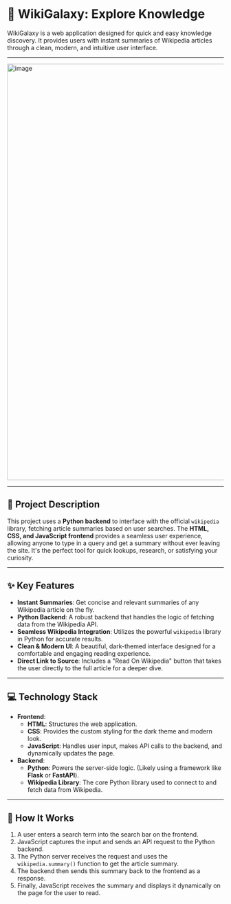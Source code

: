 # 🌌 WikiGalaxy: Explore Knowledge

WikiGalaxy is a web application designed for quick and easy knowledge discovery. It provides users with instant summaries of Wikipedia articles through a clean, modern, and intuitive user interface.

---

<img width="1899" height="969" alt="image" src="https://github.com/user-attachments/assets/c6894a8e-0693-4b85-9ec3-90e0d46e8d52" />

---

## 🚀 Project Description

This project uses a **Python backend** to interface with the official `wikipedia` library, fetching article summaries based on user searches. The **HTML, CSS, and JavaScript frontend** provides a seamless user experience, allowing anyone to type in a query and get a summary without ever leaving the site. It's the perfect tool for quick lookups, research, or satisfying your curiosity.

---

## ✨ Key Features

* **Instant Summaries**: Get concise and relevant summaries of any Wikipedia article on the fly.
* **Python Backend**: A robust backend that handles the logic of fetching data from the Wikipedia API.
* **Seamless Wikipedia Integration**: Utilizes the powerful `wikipedia` library in Python for accurate results.
* **Clean & Modern UI**: A beautiful, dark-themed interface designed for a comfortable and engaging reading experience.
* **Direct Link to Source**: Includes a "Read On Wikipedia" button that takes the user directly to the full article for a deeper dive.

---

## 💻 Technology Stack

* **Frontend**:
    * **HTML**: Structures the web application.
    * **CSS**: Provides the custom styling for the dark theme and modern look.
    * **JavaScript**: Handles user input, makes API calls to the backend, and dynamically updates the page.
* **Backend**:
    * **Python**: Powers the server-side logic. (Likely using a framework like **Flask** or **FastAPI**).
    * **Wikipedia Library**: The core Python library used to connect to and fetch data from Wikipedia.

---

## 🔧 How It Works

1.  A user enters a search term into the search bar on the frontend.
2.  JavaScript captures the input and sends an API request to the Python backend.
3.  The Python server receives the request and uses the `wikipedia.summary()` function to get the article summary.
4.  The backend then sends this summary back to the frontend as a response.
5.  Finally, JavaScript receives the summary and displays it dynamically on the page for the user to read.
